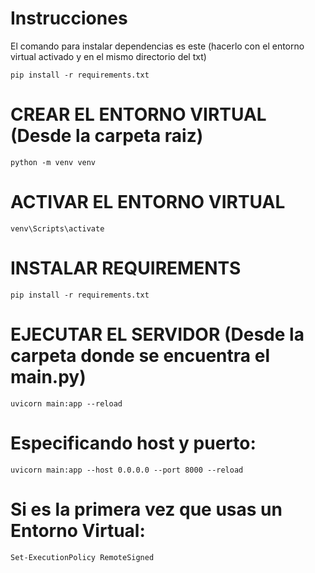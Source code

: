 # Instrucciones

El comando para instalar dependencias es este (hacerlo con el entorno virtual activado y en el mismo directorio del txt)
```
pip install -r requirements.txt
```


# CREAR EL ENTORNO VIRTUAL (Desde la carpeta raiz)

    python -m venv venv

# ACTIVAR EL ENTORNO VIRTUAL

    venv\Scripts\activate

# INSTALAR REQUIREMENTS

    pip install -r requirements.txt

# EJECUTAR EL SERVIDOR (Desde la carpeta donde se encuentra el main.py)

    uvicorn main:app --reload

# Especificando host y puerto:
    uvicorn main:app --host 0.0.0.0 --port 8000 --reload

# Si es la primera vez que usas un Entorno Virtual:
    Set-ExecutionPolicy RemoteSigned

